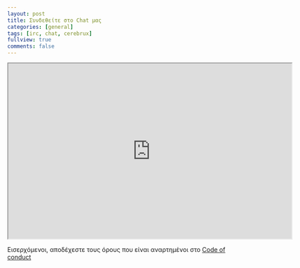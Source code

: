 ```yaml
---
layout: post
title: Συνδεθείτε στο Chat μας
categories: [general]
tags: [irc, chat, cerebrux]
fullview: true
comments: false
---
```


<iframe src="http://webchat.freenode.net?channels=%23cerebrux&uio=d4" width="647" height="400"></iframe>

Εισερχόμενοι, αποδέχεστε τους όρους που είναι αναρτημένοι στο [Code of conduct](https://cerebrux.net/code-of-conduct/)
